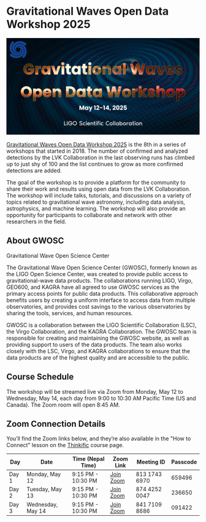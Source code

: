 # Gravitational Waves Open Data Workshop 2025

![GW-Open-Data-Workshop](/assets/banner.jpg)

[Gravitational Waves Open Data Workshop 2025](https://gw-odw.thinkific.com/courses/odw2025) is the 8th in a series of workshops that started in 2018. The number of confirmed and analyzed detections by the LVK Collaboration in the last observing runs has climbed up to just shy of 100 and the list continues to grow as more confirmed detections are added.

The goal of the workshop is to provide a platform for the community to share their work and results using open data from the LVK Collaboration. The workshop will include talks, tutorials, and discussions on a variety of topics related to gravitational wave astronomy, including data analysis, astrophysics, and machine learning. The workshop will also provide an opportunity for participants to collaborate and network with other researchers in the field.

## About GWOSC

Gravitational Wave Open Science Center

The Gravitational Wave Open Science Center (GWOSC), formerly known as the LIGO Open Science Center, was created to provide public access to gravitational-wave data products. The collaborations running LIGO, Virgo, GEO600, and KAGRA have all agreed to use GWOSC services as the primary access points for public data products. This collaborative approach benefits users by creating a uniform interface to access data from multiple observatories, and provides cost savings to the various observatories by sharing the tools, services, and human resources.

GWOSC is a collaboration between the LIGO Scientific Collaboration (LSC), the Virgo Collaboration, and the KAGRA Collaboration. The GWOSC team is responsible for creating and maintaining the GWOSC website, as well as providing support to users of the data products. The team also works closely with the LSC, Virgo, and KAGRA collaborations to ensure that the data products are of the highest quality and are accessible to the public.

## Course Schedule

The workshop will be streamed live via Zoom from Monday, May 12 to Wednesday, May 14, each day from 9:00 to 10:30 AM Pacific Time (US and Canada). The Zoom room will open 8:45 AM.

## Zoom Connection Details

You’ll find the Zoom links below, and they’re also available in the "How to Connect" lesson on the [Thinkific](https://gw-odw.thinkific.com/courses/odw2025) course page.

| Day      | Date         | Time (Nepal Time) |  Zoom Link                                                                                                         | Meeting ID    | Passcode |
|----------|--------------|-------------------------------------------------------------------------------------------------------------------| ------ | ---------------|----------|
| Day 1    | Monday, May 12   | 9:15 PM - 10:30 PM |  [Join Zoom](https://caltech.zoom.us/j/81317436970?pwd=NO6bugbkOm0phmCypcqShEJj1Ot5LV.1)                        | 813 1743 6970 | 659496   |
| Day 2    | Tuesday, May 13  | 9:15 PM - 10:30 PM | [Join Zoom](https://caltech.zoom.us/j/87442520047?pwd=N3WcRyo1hvsu45TSrwbhCu21Sa13Ep.1)                        | 874 4252 0047 | 236650   |
| Day 3    | Wednesday, May 14| 9:15 PM - 10:30 PM | [Join Zoom](https://caltech.zoom.us/j/84171098686?pwd=NMAhopeSz6ton4zV5ZUDQ4zHXhgRKc.1)                        | 841 7109 8686 | 091422   |
